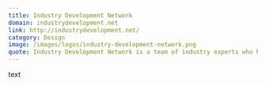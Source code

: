 ```yaml
---
title: Industry Development Network
domain: industrydevelopment.net
link: http://industrydevelopment.net/
category: Design
image: /images/logos/industry-development-network.png
quote: Industry Development Network is a team of industry experts who have been a part of hundreds of new product introductions and technocommercial successes in the marketplace.
---
```


text